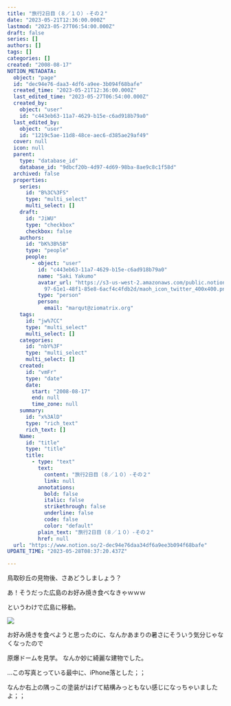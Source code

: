 ```yaml
---
title: "旅行2日目（８／１０）-その２"
date: "2023-05-21T12:36:00.000Z"
lastmod: "2023-05-27T06:54:00.000Z"
draft: false
series: []
authors: []
tags: []
categories: []
created: "2008-08-17"
NOTION_METADATA:
  object: "page"
  id: "dec94e76-daa3-4df6-a9ee-3b094f68bafe"
  created_time: "2023-05-21T12:36:00.000Z"
  last_edited_time: "2023-05-27T06:54:00.000Z"
  created_by:
    object: "user"
    id: "c443eb63-11a7-4629-b15e-c6ad918b79a0"
  last_edited_by:
    object: "user"
    id: "1219c5ae-11d8-48ce-aec6-d385ae29af49"
  cover: null
  icon: null
  parent:
    type: "database_id"
    database_id: "9dbcf20b-4d97-4d69-98ba-8ae9c8c1f58d"
  archived: false
  properties:
    series:
      id: "B%3C%3FS"
      type: "multi_select"
      multi_select: []
    draft:
      id: "JiWU"
      type: "checkbox"
      checkbox: false
    authors:
      id: "bK%3B%5B"
      type: "people"
      people:
        - object: "user"
          id: "c443eb63-11a7-4629-b15e-c6ad918b79a0"
          name: "Saki Yakumo"
          avatar_url: "https://s3-us-west-2.amazonaws.com/public.notion-static.com/3ad1c4\
            97-61e1-48f1-85e8-6acf4c4fdb2d/maoh_icon_twitter_400x400.png"
          type: "person"
          person:
            email: "marqut@ziomatrix.org"
    tags:
      id: "jw%7CC"
      type: "multi_select"
      multi_select: []
    categories:
      id: "nbY%3F"
      type: "multi_select"
      multi_select: []
    created:
      id: "vmFr"
      type: "date"
      date:
        start: "2008-08-17"
        end: null
        time_zone: null
    summary:
      id: "x%3AlD"
      type: "rich_text"
      rich_text: []
    Name:
      id: "title"
      type: "title"
      title:
        - type: "text"
          text:
            content: "旅行2日目（８／１０）-その２"
            link: null
          annotations:
            bold: false
            italic: false
            strikethrough: false
            underline: false
            code: false
            color: "default"
          plain_text: "旅行2日目（８／１０）-その２"
          href: null
  url: "https://www.notion.so/2-dec94e76daa34df6a9ee3b094f68bafe"
UPDATE_TIME: "2023-05-28T08:37:20.437Z"

---
```

<link rel="stylesheet" href="https://cdn.jsdelivr.net/npm/katex@0.16.2/dist/katex.min.css" integrity="sha384-bYdxxUwYipFNohQlHt0bjN/LCpueqWz13HufFEV1SUatKs1cm4L6fFgCi1jT643X" crossorigin="anonymous">


鳥取砂丘の見物後、さあどうしましょう？


あ！そうだった広島のお好み焼き食べなきゃｗｗｗ


というわけで広島に移動。


![](https://obs.maoh.company/yakumoblog/2018/07/img_00621-300x225.jpg)


お好み焼きを食べようと思ったのに、なんかあまりの暑さにそういう気分じゃなくなったので


原爆ドームを見学。 なんか妙に綺麗な建物でした。


…この写真とっている最中に、iPhone落とした；；


なんか右上の隅っこの塗装がはげて結構みっともない感じになっちゃいましたよ；；

